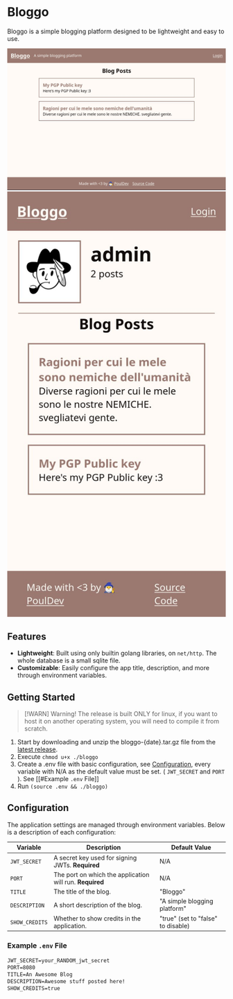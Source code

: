 # Bloggo

Bloggo is a simple blogging platform designed to be lightweight and easy to use.

![Bloggo Screenshot](./imgs/screenshot-desktop.jpg)
![Bloggo Screenshot Mobile](./imgs/screenshot-mobile.jpg)

## Features
- **Lightweight**: Built using only builtin golang libraries, on `net/http`. The whole database is a small sqlite file. 
- **Customizable**: Easily configure the app title, description, and more through environment variables.

## Getting Started

> [!WARN] Warning!
> The release is built ONLY for linux, if you want to host it on another operating system, you will need to compile it from scratch.

1. Start by downloading and unzip the bloggo-{date}.tar.gz file from the [latest release](https://github.com/PoulDev/Bloggo/releases/latest).
2. Execute `chmod u+x ./bloggo`
3. Create a .env file with basic configuration, see [Configuration](#Configuration), every variable with N/A as the default value must be set. ( `JWT_SECRET` and `PORT` ). See [[#Example `.env` File]]
4. Run `(source .env && ./bloggo)`

## Configuration

The application settings are managed through environment variables. Below is a description of each configuration:

| Variable       | Description                                     | Default Value              |
|----------------|-------------------------------------------------|----------------------------|
| `JWT_SECRET`   | A secret key used for signing JWTs. **Required** | N/A                        |
| `PORT`         | The port on which the application will run. **Required** | N/A                        |
| `TITLE`        | The title of the blog.                          | "Bloggo"                   |
| `DESCRIPTION`  | A short description of the blog.                | "A simple blogging platform" |
| `SHOW_CREDITS` | Whether to show credits in the application.     | "true" (set to "false" to disable) |

### Example `.env` File

```plaintext
JWT_SECRET=your_RANDOM_jwt_secret
PORT=8080
TITLE=An Awesome Blog
DESCRIPTION=Awesome stuff posted here!
SHOW_CREDITS=true
```

